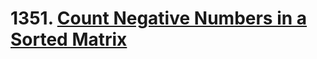 # 1351. [Count Negative Numbers in a Sorted Matrix](https://leetcode.com/problems/count-negative-numbers-in-a-sorted-matrix/)
[//]: # (TODO: copy this description)

